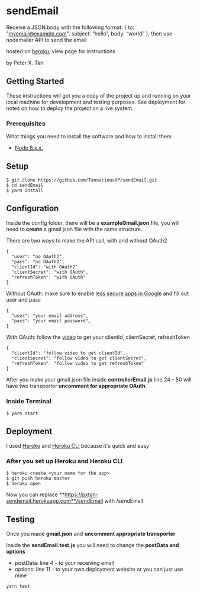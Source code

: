# sendEmail

Receive a JSON.body with the following format: { to: "myemail@example.com", subject: “hello”, body: “world” }, then use nodemailer API to send the email

hosted on [heroku](https://pxt-sendemail.herokuapp.com/), view page for instructions

by Peter X. Tan

## Getting Started

These instructions will get you a copy of the project up and running on your local machine for development and testing purposes. See deployment for notes on how to deploy the project on a live system.

### Prerequisites

What things you need to install the software and how to install them

- [Node 8.x.x.](https://nodejs.org/en/)

## Setup

```
$ git clone https://github.com/TannaciousXP/sendEmail.git
$ cd sendEmail
$ yarn install
```

## Configuration

Inside the config folder, there will be a **exampleGmail.json** file, you will need to __**create**__ a gmail.json file with the same structure.

There are two ways to make the API call, with and without OAuth2

```
{
  "user": "no OAuth2",
  "pass": "no OAuth2",
  "clientId": "with OAuth2",
  "clientSecret": "with OAuth",
  "refreshToken": "with OAuth"
}
```

Without OAuth: make sure to enable [less secure apps in Google](https://myaccount.google.com/lesssecureapps) and fill out user and pass

```
{
  "user": "your email address",
  "pass": "your email password",
}
```

With OAuth: follow the [video](https://www.youtube.com/watch?v=hfWe1gPCnzc) to get your clientId, clientSecret, refreshToken

```
{
  "clientId": "follow video to get clientId",
  "clientSecret": "follow video to get clientSecret",
  "refreshToken": "follow video to get refreshToken"
}
```

After you make your gmail.json file inside **controllerEmail.js** line 24 - 50 will have two transporter __**uncomment for appropriate OAuth**__.

### Inside Terminal

```
$ yarn start
```

## Deployment

I used [Heroku](https://dashboard.heroku.com/) and [Heroku CLI](https://devcenter.heroku.com/articles/heroku-cli) because it's quick and easy

### After you set up Heroku and Heroku CLI

```
$ heroku create <your name for the app>
$ git push heroku master
$ heroku open
```

Now you can replace **https://pxtan-sendemail.herokuapp.com**/sendEmail with **<your heroku URL>**/sendEmail

## Testing

Once you made **gmail.json** and **uncomment appropriate transporter**

Inside the **sendEmail.test.js** you will need to change the **postData and options**

- postData: line 4 - to your receiving email
- options: line 11 - to your own deployment website or you can just use mine

```
yarn test
```